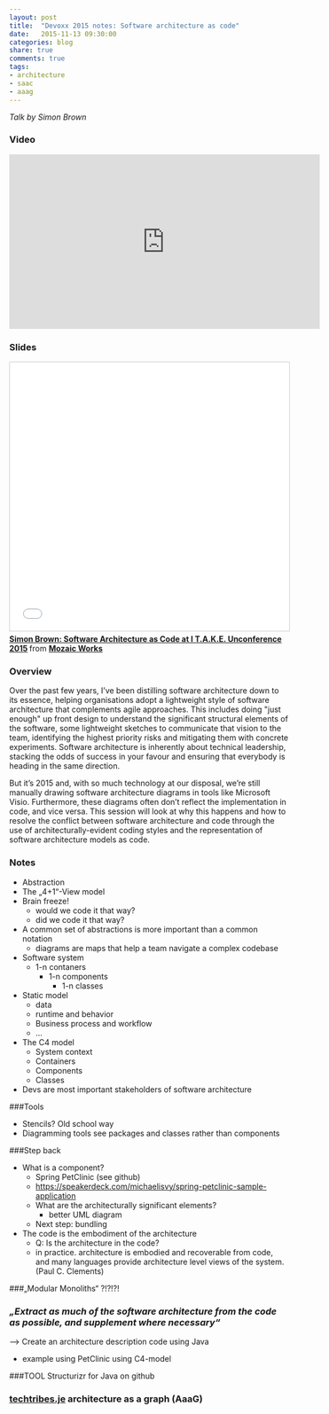 ```yaml
---
layout: post
title:  "Devoxx 2015 notes: Software architecture as code"
date:   2015-11-13 09:30:00
categories: blog
share: true
comments: true
tags:
- architecture
- saac
- aaag
---
```


*Talk by Simon Brown*

### Video
<iframe width="560" height="315" src="https://www.youtube.com/embed/oDpdaXt0HQI" frameborder="0" allowfullscreen></iframe>

### Slides
<iframe src="//www.slideshare.net/slideshow/embed_code/key/9nB8qW8x1emdjZ" width="595" height="485" frameborder="0" marginwidth="0" marginheight="0" scrolling="no" style="border:1px solid #CCC; border-width:1px; margin-bottom:5px; max-width: 100%;" allowfullscreen> </iframe> <div style="margin-bottom:5px"> <strong> <a href="//www.slideshare.net/MozaicWorks/simon-brown-software-architecture-as-code-at-i-take-unconference-2015" title="Simon Brown: Software Architecture as Code at I T.A.K.E. Unconference 2015" target="_blank">Simon Brown: Software Architecture as Code at I T.A.K.E. Unconference 2015</a> </strong> from <strong><a href="//www.slideshare.net/MozaicWorks" target="_blank">Mozaic Works</a></strong> </div>

### Overview
Over the past few years, I’ve been distilling software architecture down to its essence, helping organisations adopt a lightweight style of software architecture that complements agile approaches. This includes doing "just enough" up front design to understand the significant structural elements of the software, some lightweight sketches to communicate that vision to the team, identifying the highest priority risks and mitigating them with concrete experiments. Software architecture is inherently about technical leadership, stacking the odds of success in your favour and ensuring that everybody is heading in the same direction.

But it’s 2015 and, with so much technology at our disposal, we’re still manually drawing software architecture diagrams in tools like Microsoft Visio. Furthermore, these diagrams often don’t reflect the implementation in code, and vice versa. This session will look at why this happens and how to resolve the conflict between software architecture and code through the use of architecturally-evident coding styles and the representation of software architecture models as code.

### Notes
- Abstraction
- The „4+1“-View model
- Brain freeze!
    - would we code it that way?
    - did we code it that way?
- A common set of abstractions is more important than a common notation
    - diagrams are maps that help a team navigate a complex codebase
- Software system
    - 1-n contaners
        - 1-n components
            - 1-n classes
- Static model
    - data
    - runtime and behavior
    - Business process and workflow
    - …
- The C4 model
    - System context
    - Containers
    - Components
    - Classes
- Devs are most important stakeholders of software architecture

###Tools
- Stencils? Old school way
- Diagramming tools see packages and classes rather than components

###Step back
- What is a component?
    - Spring PetClinic (see github)
    - https://speakerdeck.com/michaelisvy/spring-petclinic-sample-application
    - What are the architecturally significant elements?
        - better UML diagram
    - Next step: bundling
- The code is the embodiment of the architecture
    - Q: Is the architecture in the code?
    - in practice. architecture is embodied and recoverable from code, and many languages provide architecture level views of the system. (Paul C. Clements)

###„Modular Monoliths“ ?!?!?!

### *„Extract as much of the software architecture from the code as possible, and supplement where necessary“*

—> Create an architecture description code using Java
- example using PetClinic using C4-model

###TOOL
Structurizr for Java on github

### [techtribes.je](http://techtribes.je) architecture as a graph (AaaG)


